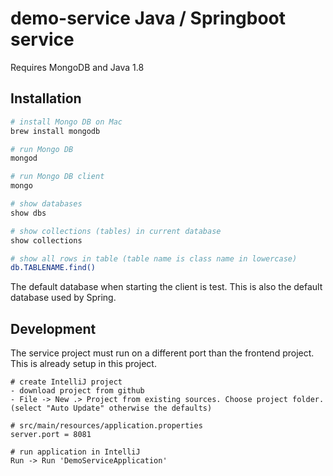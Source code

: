 # demo-service Java / Springboot service

Requires MongoDB and Java 1.8

## Installation

``` bash
# install Mongo DB on Mac
brew install mongodb

# run Mongo DB
mongod

# run Mongo DB client
mongo

# show databases
show dbs

# show collections (tables) in current database
show collections

# show all rows in table (table name is class name in lowercase)
db.TABLENAME.find()
```

The default database when starting the client is test. This is also the default database used by Spring.

## Development
The service project must run on a different port than the frontend project. This is already setup in this project.

```
# create IntelliJ project
- download project from github
- File -> New .> Project from existing sources. Choose project folder. (select "Auto Update" otherwise the defaults)

# src/main/resources/application.properties
server.port = 8081

# run application in IntelliJ
Run -> Run 'DemoServiceApplication'
```


